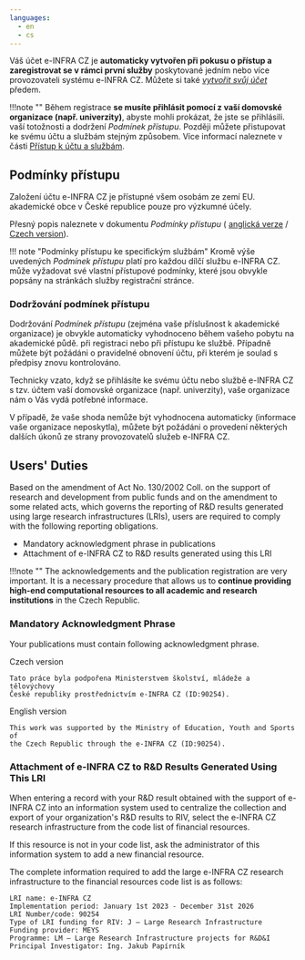 ```yaml
---
languages:
  - en
  - cs
---
```

Váš účet e-INFRA CZ je **automaticky vytvořen při pokusu o přístup
a zaregistrovat se v rámci první služby** poskytované jedním nebo více provozovateli systému
e-INFRA CZ. Můžete si také *[vytvořit svůj účet](https://signup.e-infra.cz/anyfed/registrar/?vo=e-infra.cz)* předem.

!!!note ""
    Během registrace **se musíte přihlásit pomocí 
    z vaší domovské organizace (např. univerzity)**, abyste mohli prokázat, že jste se přihlásili. 
    vaší totožnosti a dodržení *Podmínek přístupu*. Později můžete 
    přistupovat ke svému účtu a službám stejným způsobem. Více informací naleznete v části 
    [Přístup k účtu a službám](/account/access).

## Podmínky přístupu

Založení účtu e-INFRA CZ je přístupné všem osobám ze zemí EU. 
akademické obce v České republice pouze pro výzkumné účely.

Přesný popis naleznete v dokumentu *Podmínky přístupu* (
[anglická verze](https://www.e-infra.cz/cs/file/8c17a18b8d2d21bade1fe2b4b0efe81c/525/20210408_Podminky_e-INFRA-CZ_EN.pdf)
 / [Czech version](https://www.e-infra.cz/cs/file/59a671ec983f99f18cdf162f4d6cd9ea/380/20210408_Podminky_e-INFRA-CZ_schvaleni.pdf)).

!!! note "Podmínky přístupu ke specifickým službám"
    Kromě výše uvedených *Podmínek přístupu* platí pro každou dílčí službu e-INFRA CZ. 
    může vyžadovat své vlastní přístupové podmínky, které jsou obvykle popsány na stránkách služby 
    registrační stránce.

### Dodržování podmínek přístupu

Dodržování *Podmínek přístupu* (zejména vaše příslušnost k 
akademické organizace) je obvykle automaticky vyhodnoceno během vašeho pobytu na akademické půdě. 
při registraci nebo při přístupu ke službě. Případně můžete být 
požádáni o pravidelné obnovení účtu, při kterém je soulad s předpisy 
znovu kontrolováno.

Technicky vzato, když se přihlásíte ke svému účtu nebo službě e-INFRA CZ s tzv. účtem vaší domovské organizace (např. univerzity), vaše organizace
nám o Vás vydá potřebné informace.

V případě, že vaše shoda nemůže být vyhodnocena automaticky (informace 
vaše organizace neposkytla), můžete být požádáni o provedení některých dalších úkonů ze strany provozovatelů služeb e-INFRA CZ.

## Users' Duties

Based on the amendment of Act No. 130/2002 Coll. on the support of research 
and development from public funds and on the amendment to some related acts, 
which governs the reporting of R&D results generated using large research 
infrastructures (LRIs), users are required to comply with the following 
reporting obligations.

- Mandatory acknowledgment phrase in publications
- Attachment of e-INFRA CZ to R&D results generated using this LRI

!!!note ""
    The acknowledgements and the publication registration are very important.
    It is a necessary procedure that allows us to **continue providing high-end
    computational resources to all academic and research institutions** in the 
    Czech Republic.

### Mandatory Acknowledgment Phrase

Your publications must contain following acknowledgment phrase.

Czech version

    Tato práce byla podpořena Ministerstvem školství, mládeže a tělovýchovy
    České republiky prostřednictvím e-INFRA CZ (ID:90254).

English version

    This work was supported by the Ministry of Education, Youth and Sports of
    the Czech Republic through the e-INFRA CZ (ID:90254).

### Attachment of e-INFRA CZ to R&D Results Generated Using This LRI

When entering a record with your R&D result obtained with the support of e-INFRA CZ into an information system used to centralize the collection and export of your organization's R&D results to RIV, select the e-INFRA CZ research infrastructure from the code list of financial resources.

If this resource is not in your code list, ask the administrator of this information system to add a new financial resource.

The complete information required to add the large e-INFRA CZ research infrastructure to the financial resources code list is as follows:

    LRI name: e-INFRA CZ
    Implementation period: January 1st 2023 - December 31st 2026
    LRI Number/code: 90254
    Type of LRI funding for RIV: J – Large Research Infrastructure
    Funding provider: MEYS
    Programme: LM – Large Research Infrastructure projects for R&D&I
    Principal Investigator: Ing. Jakub Papírník
